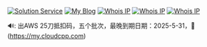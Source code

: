 [![Solution Service](https://img.shields.io/badge/Solution-cloudcpp.com-blue)](https://www.cloudcpp.com)
[![My Blog](https://img.shields.io/badge/Blog-cpp.la-blueviolet)](https://cpp.la)
[![Whois IP](https://img.shields.io/badge/WhoisIP-3.0.3.0-9cf)](https://3.0.3.0)
[![Whois IP](https://img.shields.io/badge/WhoisIP-3.0.2.1-9cf)](https://3.0.2.1)
[![Whois IP](https://img.shields.io/badge/WhoisIP-3.0.2.9-9cf)](https://3.0.2.9)

🔊: 出AWS 25刀抵扣码，五个批次，最晚到期日期：2025-5-31，🛒(https://my.cloudcpp.com)
